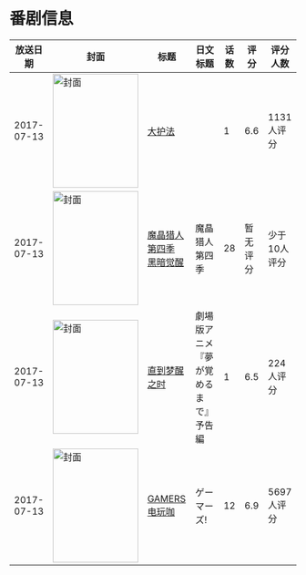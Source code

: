 # 番剧信息

|放送日期|封面|标题|日文标题|话数|评分|评分人数|
|---|---|---|---|---|---|---|
|2017-07-13|<img src="https://lain.bgm.tv/pic/cover/c/42/15/186620_Zd7jJ.jpg" alt="封面" style="width:150px;height:200px;object-fit:cover;">|[大护法](https://bangumi.tv/subject/186620)||1|6.6|1131人评分|
|2017-07-13|<img src="https://lain.bgm.tv/pic/cover/c/9d/5c/222960_6o58u.jpg" alt="封面" style="width:150px;height:200px;object-fit:cover;">|[魔晶猎人 第四季 黑暗觉醒](https://bangumi.tv/subject/222960)|魔晶猎人 第四季|28|暂无评分|少于10人评分|
|2017-07-13|<img src="https://lain.bgm.tv/pic/cover/c/02/14/219769_70Dkq.jpg" alt="封面" style="width:150px;height:200px;object-fit:cover;">|[直到梦醒之时](https://bangumi.tv/subject/219769)|劇場版アニメ『夢が覚めるまで』予告編|1|6.5|224人评分|
|2017-07-13|<img src="https://lain.bgm.tv/pic/cover/c/c9/f3/195816_8fZHP.jpg" alt="封面" style="width:150px;height:200px;object-fit:cover;">|[GAMERS电玩咖](https://bangumi.tv/subject/195816)|ゲーマーズ!|12|6.9|5697人评分|
